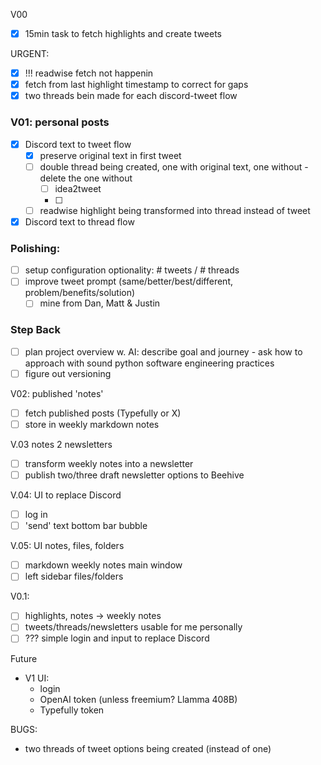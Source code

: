 V00
- [x] 15min task to fetch highlights and create tweets

URGENT:
- [x] !!! readwise fetch not happenin
- [x] fetch from last highlight timestamp to correct for gaps
- [x] two threads bein made for each discord-tweet flow

### V01: personal posts
- [x] Discord text to tweet flow
  - [x] preserve original text in first tweet
  - [ ] double thread being created, one with original text, one without - delete the one without
      - [ ] idea2tweet
      - [ ] 
  - [ ] readwise highlight being transformed into thread instead of tweet
- [x] Discord text to thread flow

### Polishing:
- [ ] setup configuration optionality: # tweets / # threads
- [ ] improve tweet prompt (same/better/best/different, problem/benefits/solution)
  - [ ] mine from Dan, Matt & Justin

### Step Back
- [ ] plan project overview w. AI: describe goal and journey - ask how to approach with sound python software engineering practices
- [ ] figure out versioning

V02: published 'notes'
- [ ] fetch published posts (Typefully or X)
- [ ] store in weekly markdown notes

V.03 notes 2 newsletters
- [ ] transform weekly notes into a newsletter
- [ ] publish two/three draft newsletter options to Beehive

V.04: UI to replace Discord
- [ ] log in
- [ ] 'send' text bottom bar bubble

V.05: UI notes, files, folders
- [ ] markdown weekly notes main window
- [ ] left sidebar files/folders

V0.1: 
- [ ] highlights, notes -> weekly notes
- [ ] tweets/threads/newsletters usable for me personally
- [ ] ??? simple login and input to replace Discord

Future
- V1 UI:
    - login
    - OpenAI token (unless freemium? Llamma 408B)
    - Typefully token

BUGS:
- two threads of tweet options being created (instead of one)